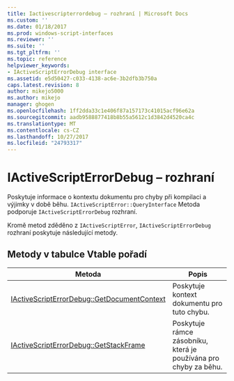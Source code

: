 ```yaml
---
title: Iactivescripterrordebug – rozhraní | Microsoft Docs
ms.custom: ''
ms.date: 01/18/2017
ms.prod: windows-script-interfaces
ms.reviewer: ''
ms.suite: ''
ms.tgt_pltfrm: ''
ms.topic: reference
helpviewer_keywords:
- IActiveScriptErrorDebug interface
ms.assetid: e5d50427-c033-4138-ac6e-3b2dfb3b750a
caps.latest.revision: 8
author: mikejo5000
ms.author: mikejo
manager: ghogen
ms.openlocfilehash: 1ff2dda33c1e406f87a157173c41015acf96e62a
ms.sourcegitcommit: aadb9588877418b8b55a5612c1d3842d4520ca4c
ms.translationtype: MT
ms.contentlocale: cs-CZ
ms.lasthandoff: 10/27/2017
ms.locfileid: "24793317"
---
```

# <a name="iactivescripterrordebug-interface"></a>IActiveScriptErrorDebug – rozhraní
Poskytuje informace o kontextu dokumentu pro chyby při kompilaci a výjimky v době běhu. `IActiveScriptError::QueryInterface` Metoda podporuje `IActiveScriptErrorDebug` rozhraní.  
  
 Kromě metod zděděno z `IActiveScriptError`, `IActiveScriptErrorDebug` rozhraní poskytuje následující metody.  
  
## <a name="methods-in-vtable-order"></a>Metody v tabulce Vtable pořadí  
  
|Metoda|Popis|  
|------------|-----------------|  
|[IActiveScriptErrorDebug::GetDocumentContext](../../winscript/reference/iactivescripterrordebug-getdocumentcontext.md)|Poskytuje kontext dokumentu pro tuto chybu.|  
|[IActiveScriptErrorDebug::GetStackFrame](../../winscript/reference/iactivescripterrordebug-getstackframe.md)|Poskytuje rámce zásobníku, která je používána pro chyby za běhu.|